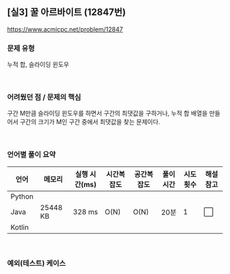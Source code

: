 ## [실3] 꿀 아르바이트 (12847번)

https://www.acmicpc.net/problem/12847

### 문제 유형

누적 합, 슬라이딩 윈도우

<br>

### 어려웠던 점 / 문제의 핵심

구간 M만큼 슬라이딩 윈도우를 하면서 구간의 최댓값을 구하거나, 누적 합 배열을 만들어서 구간의 크기가 M인 구간 중에서 최댓값을 찾는 문제이다.

<br>

### 언어별 풀이 요약

| 언어   | 메모리   | 실행 시간(ms) | 시간복잡도 | 공간복잡도 | 풀이 시간 | 시도 횟수 | 해설 참고            |
| ------ | -------- | ------------- | ---------- | ---------- | --------- | --------- | -------------------- |
| Python |          |               |            |            |           |           |                      |
| Java   | 25448 KB | 328 ms        | O(N)       | O(N)       | 20분      | 1         | :white_large_square: |
| Kotlin |          |               |            |            |           |           |                      |

<br>

### 예외(테스트) 케이스

```
```

